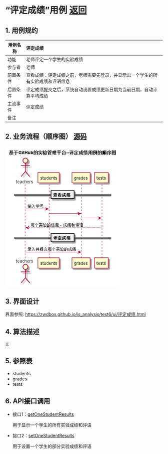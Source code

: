﻿<!-- markdownlint-disable MD033-->
<!-- 禁止MD033类型的警告 https://www.npmjs.com/package/markdownlint -->

# “评定成绩”用例 [返回](../README.md)
## 1. 用例规约

|用例名称|评定成绩|
|-------|:-------------|
|功能|老师评定一个学生的实验成绩|
|参与者|老师|
|前置条件|查看成绩：评定成绩之前，老师需要先登录，并显示出一个学生的所有实验成绩和评语信息|
|后置条件| 评定成绩提交之后，系统自动设置成绩更新日期为当前日期，自动计算平均成绩|
|主流事件| 评定成绩|
|备注| |

## 2. 业务流程（顺序图） [源码](../src/sequence评定成绩.puml)
![sequence1](../sequence评定成绩.png) 

## 3. 界面设计
界面参照: https://zwdbox.github.io/is_analysis/test6/ui/评定成绩.html

## 4. 算法描述
    无
    
## 5. 参照表

- students
- grades
- tests

## 6. API接口调用

- 接口1：[getOneStudentResults](../接口/getOneStudentResults.md)
    
    用于显示一个学生的所有实验成绩和评语
     
- 接口2：[setOneStudentResults](../接口/setOneStudentResults.md)

    用于设置一个学生的部分实验成绩和评语

